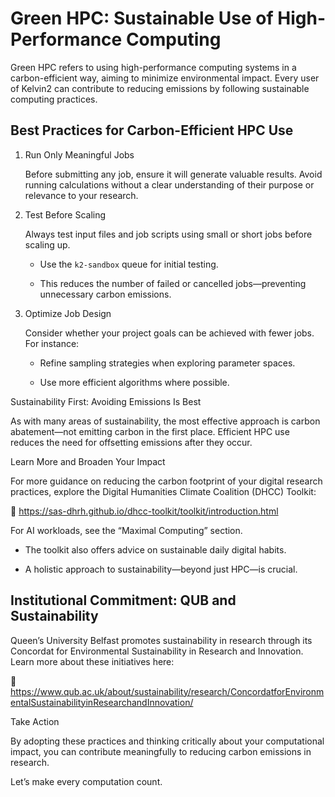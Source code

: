 # Green HPC: Sustainable Use of High-Performance Computing

Green HPC refers to using high-performance computing systems in a carbon-efficient way, aiming to minimize environmental impact. Every user of Kelvin2 can contribute to reducing emissions by following sustainable computing practices. 


## Best Practices for Carbon-Efficient HPC Use

1. Run Only Meaningful Jobs 

   Before submitting any job, ensure it will generate valuable results. Avoid running calculations without a clear understanding of their purpose or relevance to your research. 

  

2. Test Before Scaling 

   Always test input files and job scripts using small or short jobs before scaling up. 

   - Use the `k2-sandbox` queue for initial testing. 

   - This reduces the number of failed or cancelled jobs—preventing unnecessary carbon emissions. 

  

3. Optimize Job Design 

   Consider whether your project goals can be achieved with fewer jobs. For instance: 

   - Refine sampling strategies when exploring parameter spaces. 

   - Use more efficient algorithms where possible. 

  

Sustainability First: Avoiding Emissions Is Best 

  

As with many areas of sustainability, the most effective approach is carbon abatement—not emitting carbon in the first place. Efficient HPC use reduces the need for offsetting emissions after they occur. 

  

Learn More and Broaden Your Impact 

  

For more guidance on reducing the carbon footprint of your digital research practices, explore the Digital Humanities Climate Coalition (DHCC) Toolkit: 

🔗 https://sas-dhrh.github.io/dhcc-toolkit/toolkit/introduction.html 
  
For AI workloads, see the “Maximal Computing” section. 

- The toolkit also offers advice on sustainable daily digital habits. 

- A holistic approach to sustainability—beyond just HPC—is crucial.

## Institutional Commitment: QUB and Sustainability 

Queen’s University Belfast promotes sustainability in research through its Concordat for Environmental Sustainability in Research and Innovation. Learn more about these initiatives here: 

🔗 https://www.qub.ac.uk/about/sustainability/research/ConcordatforEnvironmentalSustainabilityinResearchandInnovation/ 

  

Take Action 

By adopting these practices and thinking critically about your computational impact, you can contribute meaningfully to reducing carbon emissions in research. 

Let’s make every computation count. 

